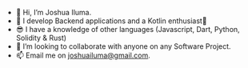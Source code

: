 - 👋 Hi, I’m Joshua Iluma.
- 👀 I develop Backend applications and a Kotlin enthusiast🥳
- 😎 I have a knowledge of other languages (Javascript, Dart, Python, Solidity & Rust)
- 💞️ I’m looking to collaborate with anyone on any Software Project.
- 📫 Email me on joshuailuma@gmail.com.

<!---
Joshuailuma/Joshuailuma is a ✨ special ✨ repository because its `README.md` (this file) appears on your GitHub profile.
You can click the Preview link to take a look at your changes.
--->
